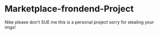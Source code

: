 # Marketplace-frondend-Project
Nike please don't SUE me this is a personal project sorry for stealing your imgs!
